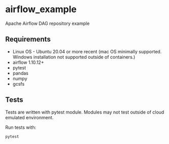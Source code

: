 # airflow_example
Apache Airflow DAG repository example


## Requirements
* Linux OS - Ubuntu 20.04 or more recent (mac OS minimally supported.  Windows installation not supported outside of containers.)
* airflow 1.10.12+
* pytest
* pandas
* numpy
* gcsfs

## Tests
Tests are written with pytest module.  Modules may not test outside of cloud emulated environment.

Run tests with:

```python
pytest
```
